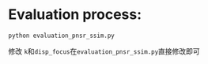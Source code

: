 # Evaluation process:
```python evaluation_pnsr_ssim.py```

修改 `k`和`disp_focus`在`evaluation_pnsr_ssim.py`直接修改即可
